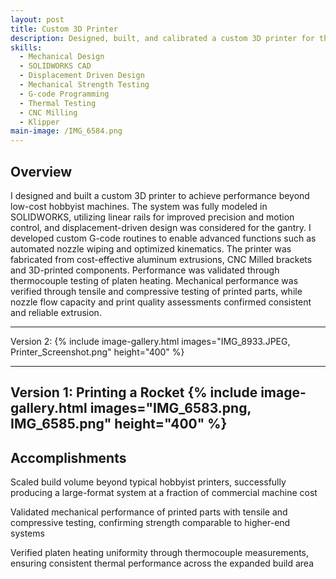 ```yaml
---
layout: post
title: Custom 3D Printer
description: Designed, built, and calibrated a custom 3D printer for the manufacturing of large components
skills: 
  - Mechanical Design
  - SOLIDWORKS CAD
  - Displacement Driven Design
  - Mechanical Strength Testing
  - G-code Programming
  - Thermal Testing
  - CNC Milling
  - Klipper
main-image: /IMG_6584.png
---
```


## Overview
I designed and built a custom 3D printer to achieve performance beyond low-cost hobbyist machines. The system was fully modeled in SOLIDWORKS, utilizing linear rails for improved precision and motion control, and displacement-driven design was considered for the gantry. I developed custom G-code routines to enable advanced functions such as automated nozzle wiping and optimized kinematics. The printer was fabricated from cost-effective aluminum extrusions, CNC Milled brackets and 3D-printed components. Performance was validated through thermocouple testing of platen heating. Mechanical performance was verified through tensile and compressive testing of printed parts, while nozzle flow capacity and print quality assessments confirmed consistent and reliable extrusion.

---
Version 2: 
{% include image-gallery.html images="IMG_8933.JPEG, Printer_Screenshot.png" height="400" %} 

---

Version 1: Printing a Rocket
{% include image-gallery.html images="IMG_6583.png, IMG_6585.png" height="400" %} 
---

## Accomplishments
Scaled build volume beyond typical hobbyist printers, successfully producing a large-format system at a fraction of commercial machine cost

Validated mechanical performance of printed parts with tensile and compressive testing, confirming strength comparable to higher-end systems

Verified platen heating uniformity through thermocouple measurements, ensuring consistent thermal performance across the expanded build area
